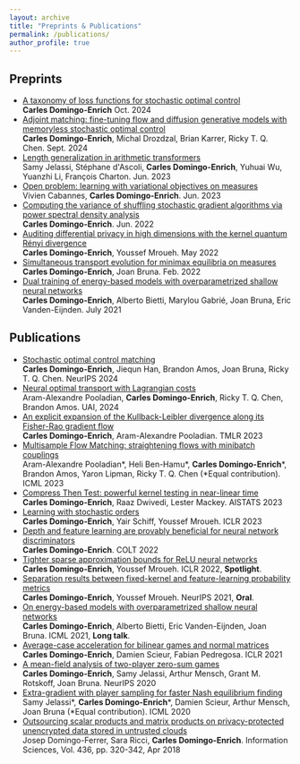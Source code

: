 ```yaml
---
layout: archive
title: "Preprints & Publications"
permalink: /publications/
author_profile: true
---
```


## Preprints

* [A taxonomy of loss functions for stochastic optimal control](https://arxiv.org/pdf/2410.00345)<br>
  **Carles Domingo-Enrich**
  Oct. 2024
* [Adjoint matching: fine-tuning flow and diffusion generative models with memoryless stochastic optimal control](https://arxiv.org/abs/2409.08861)<br>
  **Carles Domingo-Enrich**, Michal Drozdzal, Brian Karrer, Ricky T. Q. Chen.
  Sept. 2024
* [Length generalization in arithmetic transformers](https://arxiv.org/abs/2306.15400)<br>
  Samy Jelassi, Stéphane d'Ascoli, **Carles Domingo-Enrich**, Yuhuai Wu, Yuanzhi Li, François Charton.
  Jun. 2023
* [Open problem: learning with variational objectives on measures](https://arxiv.org/abs/2306.11928)<br>
  Vivien Cabannes, **Carles Domingo-Enrich**.
  Jun. 2023
* [Computing the variance of shuffling stochastic gradient algorithms via power spectral density analysis](https://arxiv.org/abs/2206.00632)<br>
	**Carles Domingo-Enrich**.
	Jun. 2022
* [Auditing differential privacy in high dimensions with the kernel quantum Rényi divergence](https://arxiv.org/abs/2205.13941)<br>
	**Carles Domingo-Enrich**, Youssef Mroueh.
	May 2022
* [Simultaneous transport evolution for minimax equilibria on measures](https://arxiv.org/abs/2202.06460)<br>
	**Carles Domingo-Enrich**, Joan Bruna.
	Feb. 2022
* [Dual training of energy-based models with overparametrized shallow neural networks](https://arxiv.org/abs/2107.05134)<br>
	**Carles Domingo-Enrich**, Alberto Bietti, Marylou Gabrié, Joan Bruna, Eric Vanden-Eijnden.
	July 2021

## Publications

* [Stochastic optimal control matching](https://arxiv.org/abs/2312.02027)<br>
  **Carles Domingo-Enrich**, Jiequn Han, Brandon Amos, Joan Bruna, Ricky T. Q. Chen.
  NeurIPS 2024
* [Neural optimal transport with Lagrangian costs](https://openreview.net/pdf?id=myb0FKB8C9)<br> 
Aram-Alexandre Pooladian, **Carles Domingo-Enrich**, Ricky T. Q. Chen, Brandon Amos. 
UAI, 2024
* [An explicit expansion of the Kullback-Leibler divergence along its Fisher-Rao gradient flow](https://arxiv.org/abs/2302.12229)<br>
	**Carles Domingo-Enrich**, Aram-Alexandre Pooladian.
	TMLR 2023
* [Multisample Flow Matching: straightening flows with minibatch couplings](https://arxiv.org/abs/2304.14772)<br>
  Aram-Alexandre Pooladian\*, Heli Ben-Hamu\*, **Carles Domingo-Enrich**\*, Brandon Amos, Yaron Lipman, Ricky T. Q. Chen (\*Equal contribution).
  ICML 2023
* [Compress Then Test: powerful kernel testing in near-linear time](https://arxiv.org/abs/2301.05974)<br>
  **Carles Domingo-Enrich**, Raaz Dwivedi, Lester Mackey.
  AISTATS 2023
* [Learning with stochastic orders](https://arxiv.org/abs/2205.13684)<br>
  **Carles Domingo-Enrich**, Yair Schiff, Youssef Mroueh.
  ICLR 2023
* [Depth and feature learning are provably beneficial for neural network discriminators](https://arxiv.org/abs/2112.13867)<br>
  **Carles Domingo-Enrich**.
  COLT 2022
* [Tighter sparse approximation bounds for ReLU neural networks](https://arxiv.org/abs/2110.03673)<br>
  **Carles Domingo-Enrich**, Youssef Mroueh.
  ICLR 2022, **Spotlight**.
* [Separation results between fixed-kernel and feature-learning probability metrics](https://arxiv.org/abs/2106.05739)<br>
  **Carles Domingo-Enrich**, Youssef Mroueh.
  NeurIPS 2021, **Oral**.
* [On energy-based models with overparametrized shallow neural networks](https://arxiv.org/abs/2104.07531.pdf)<br>
  **Carles Domingo-Enrich**, Alberto Bietti, Eric Vanden-Eijnden, Joan Bruna.
  ICML 2021, **Long talk**.
* [Average-case acceleration for bilinear games and normal matrices](https://arxiv.org/pdf/2010.02076.pdf)<br>
  **Carles Domingo-Enrich**, Damien Scieur, Fabian Pedregosa.
  ICLR 2021
* [A mean-field analysis of two-player zero-sum games](https://arxiv.org/pdf/2002.06277.pdf)<br>
  **Carles Domingo-Enrich**, Samy Jelassi, Arthur Mensch, Grant M. Rotskoff, Joan Bruna.
  NeurIPS 2020
* [Extra-gradient with player sampling for faster Nash equilibrium finding](https://128.84.21.199/pdf/1905.12363.pdf)<br>
  Samy Jelassi\*, **Carles Domingo-Enrich**\*, Damien Scieur, Arthur Mensch, Joan Bruna (\*Equal contribution).
  ICML 2020
* [Outsourcing scalar products and matrix products on privacy-protected unencrypted data stored in untrusted clouds](https://www.sciencedirect.com/science/article/pii/S0020025516321752?via%3Dihub)<br>
  Josep Domingo-Ferrer, Sara Ricci, **Carles Domingo-Enrich**.
  Information Sciences, Vol. 436, pp. 320-342, Apr 2018
